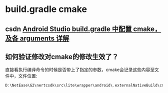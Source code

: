# build.gradle cmake



## csdn [Android Studio build.gradle 中配置 cmake，及各 arguments 详解](https://blog.csdn.net/afei__/article/details/81271594)



## 如何验证修改对cmake的修改生效了？

直接看执行编译命令的时候是否带上了指定的参数，cmake会记录这些内容至文件中，文件位置: 

```C++
D:\NetEase\G2\nertcsdk\src\lite\wrapper\android\.externalNativeBuild\cmake\debug\arm64-v8a\compile_commands.json
```



